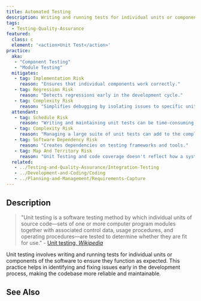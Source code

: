 ```yaml
---
title: Automated Testing
description: Writing and running tests for individual units or components of the software.
tags: 
  - Testing-Quality-Assurance 
featured: 
  class: c
  element: '<action>Unit Test</action>'
practice:
  aka: 
   - "Component Testing"
   - "Module Testing"
  mitigates:
   - tag: Implementation Risk
     reason: "Ensures that individual components work correctly."
   - tag: Regression Risk
     reason: "Detects regressions early in the development cycle."
   - tag: Complexity Risk
     reason: "Simplifies debugging by isolating issues to specific units."
  attendant:
   - tag: Schedule Risk
     reason: "Writing and maintaining unit tests can be time-consuming."
   - tag: Complexity Risk
     reason: "Managing a large suite of unit tests can add to the complexity."
   - tag: Software Dependency Risk
     reason: "Creates dependencies on testing frameworks and tools."
   - tag: Map And Territory Risk
     reason: "Unit Testing and code coverage doesn't reflect how a system will work when assembled."
  related:
   - ../Testing-and-Quality-Assurance/Integration-Testing
   - ../Development-and-Coding/Coding
   - ../Planning-and-Management/Requirements-Capture
---
```


<PracticeIntro details={frontMatter} /> 

## Description

> "Unit testing is a software testing method by which individual units of source code—sets of one or more computer program modules together with associated control data, usage procedures, and operating procedures—are tested to determine whether they are fit for use." - [Unit testing, _Wikipedia_](https://en.wikipedia.org/wiki/Unit_testing)

Unit testing involves writing and running tests for individual units or components of the software to ensure they function as expected. This practice helps in identifying and fixing issues early in the development process, making the codebase more reliable and maintainable.

## See Also

<TagList tag="Unit-Testing" />
